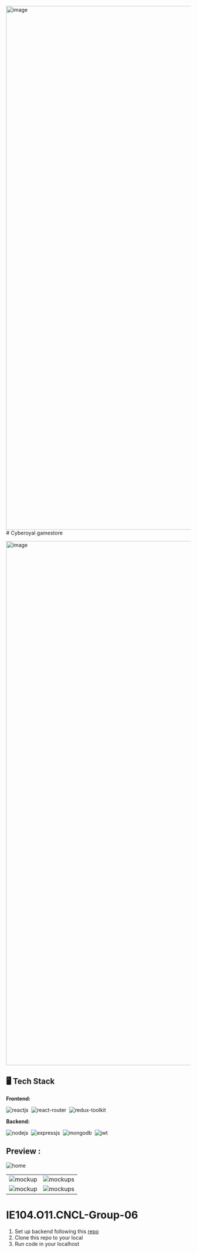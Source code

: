 <img width="1424" alt="image" src="https://github.com/TruongLeTrule/IE104.O11.CNCL-Group-06/assets/104788686/1f70a25a-3d9e-4fab-9fd2-9796dae72351"># Cyberoyal gamestore

<img width="1425" alt="image" src="https://github.com/ntritin62/reactjs-bookstore/assets/104788686/4e62e221-dff6-4088-9116-22dc9d07fe29">


## 🖥️ Tech Stack

**Frontend:**

![reactjs](https://img.shields.io/badge/HTML5-E34F26?style=for-the-badge&logo=html5&logoColor=white)&nbsp;
![react-router](https://img.shields.io/badge/CSS3-1572B6?style=for-the-badge&logo=css3&logoColor=white)&nbsp;
![redux-toolkit](https://img.shields.io/badge/JavaScript-F7DF1E?style=for-the-badge&logo=javascript&logoColor=black)&nbsp;


**Backend:**

![nodejs](https://img.shields.io/badge/Node.js-43853D?style=for-the-badge&logo=node.js&logoColor=white)&nbsp;
![expressjs](https://img.shields.io/badge/Express.js-000000?style=for-the-badge&logo=express&logoColor=white)&nbsp;
![mongodb](https://img.shields.io/badge/MongoDB-4EA94B?style=for-the-badge&logo=mongodb&logoColor=white)&nbsp;
![jwt](https://img.shields.io/badge/JWT-000000?style=for-the-badge&logo=JSON%20web%20tokens&logoColor=white)&nbsp;

## Preview :

![home](https://github.com/ntritin62/reactjs-bookstore/assets/104788686/4e62e221-dff6-4088-9116-22dc9d07fe29)

<table>
  <tr>
    <td><img src="https://github.com/ntritin62/reactjs-bookstore/assets/104788686/34053048-8fea-45f8-83eb-82986e4263ea" alt="mockup" /></td>
    <td><img src="https://github.com/ntritin62/reactjs-bookstore/assets/104788686/ee0d346a-22f0-41be-873d-2dda1dabc191" alt="mockups" /></td>
  </tr>
  <tr>
    <td><img src="https://github.com/ntritin62/reactjs-bookstore/assets/104788686/6e04774a-0eb4-42a7-8640-29358605e908" alt="mockup" /></td>
    <td><img src="https://github.com/ntritin62/reactjs-bookstore/assets/104788686/86ae617d-64eb-462c-870e-6bedc6a3db96" alt="mockups" /></td>
  </tr>
</table>

# IE104.O11.CNCL-Group-06
<ol>
  <li>Set up backend following this <a href="https://github.com/TruongLeTrule/IE104.O11.CNCL-Group-06-BACKEND">repo</a></li>
  <li>Clone this repo to your local</li>
  <li>Run code in your localhost</li>
</ol>
